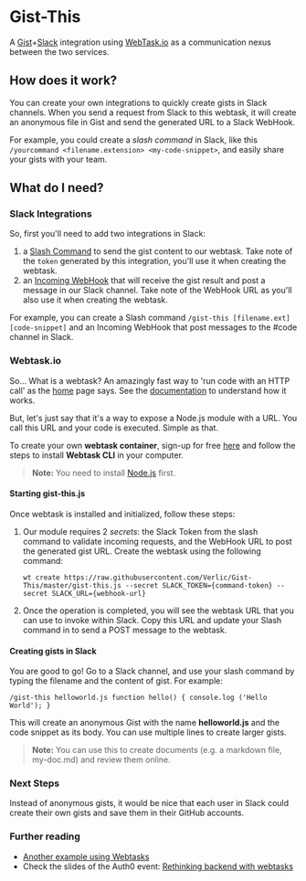# Gist-This

A [Gist](https://gist.github.com/)+[Slack](https://slack.com/) integration using [WebTask.io](https://webtask.io/) as a communication nexus between the two services.

## How does it work?

You can create your own integrations to quickly create gists in Slack channels. When you send a request from Slack to this webtask, it will create an anonymous file in Gist and send the generated URL to a Slack WebHook. 

For example, you could create a _slash command_ in Slack, like this ```/yourcommand <filename.extension> <my-code-snippet>```, and easily share your gists with your team.

## What do I need?

### Slack Integrations

So, first you'll need to add two integrations in Slack: 

1. a [Slash Command](https://api.slack.com/slash-commands) to send the gist content to our webtask. Take note of the ```token``` generated by this integration, you'll use it when creating the webtask.
1. an [Incoming WebHook](https://api.slack.com/incoming-webhooks) that will receive the gist result and post a message in our Slack channel. Take note of the WebHook URL as you'll also use it when creating the webtask.

For example, you can create a Slash command ```/gist-this [filename.ext] [code-snippet]``` and an Incoming WebHook that post messages to the #code channel in Slack.

### Webtask.io

So... What is a webtask? An amazingly fast way to 'run code with an HTTP call' as the [home](https://webtask.io) page says. See the [documentation](https://webtask.io/docs/how) to understand how it works.

But, let's just say that it's a way to expose a Node.js module with a URL. You call this URL and your code is executed. Simple as that.

To create your own **webtask container**, sign-up for free [here](https://webtask.io/cli) and follow the steps to install **Webtask CLI** in your computer.

> **Note:** You need to install [Node.js](https://nodejs.org/) first.

#### Starting gist-this.js

Once webtask is installed and initialized, follow these steps:

1. Our module requires 2 _secrets_: the Slack Token from the slash command to validate incoming requests, and the WebHook URL to post the generated gist URL. Create the webtask using the following command:

	````
	wt create https://raw.githubusercontent.com/Verlic/Gist-This/master/gist-this.js --secret SLACK_TOKEN={command-token} --secret SLACK_URL={webhook-url}
	````
	
1. Once the operation is completed, you will see the webtask URL that you can use to invoke within Slack. Copy this URL and update your Slash command in to send a POST message to the webtask.

#### Creating gists in Slack

You are good to go! Go to a Slack channel, and use your slash command by typing the filename and the content of gist. For example:

````
/gist-this helloworld.js function hello() { console.log ('Hello World'); }
````

This will create an anonymous Gist with the name **helloworld.js** and the code snippet as its body. You can use multiple lines to create larger gists.

> **Note:** You can use this to create documents (e.g. a markdown file, my-doc.md) and review them online.

### Next Steps

Instead of anonymous gists, it would be nice that each user in Slack could create their own gists and save them in their GitHub accounts.

### Further reading

- [Another example using Webtasks](https://auth0.com/blog/2015/07/28/if-this-then-node-dot-js-extending-ifttt-with-webtask-dot-io/)
- Check the slides of the Auth0 event: [Rethinking backend with webtasks](https://auth0.com/events/fec15-webtask#!)




